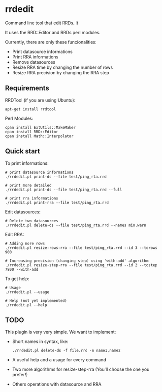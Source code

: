 rrdedit
=======

Command line tool that edit RRDs. It 

It uses the RRD::Editor and RRDs perl modules.

Currently, there are only these funcionalities:

- Print datasource informations
- Print RRA informations
- Remove datasources
- Resize RRA time by changing the number of rows
- Resize RRA precision by changing the RRA step


Requirements
------------

RRDTool (if you are using Ubuntu):

    apt-get install rrdtool

Perl Modules:

    cpan install ExtUtils::MakeMaker
    cpan install RRD::Editor
    cpan install Math::Interpolator


Quick start
-----------

To print informations:

    # print datasource informations
    ./rrdedit.pl print-ds --file test/ping_rta.rrd
    
    # print more detailed
    ./rrdedit.pl print-ds --file test/ping_rta.rrd --full
    
    # print rra informations
    ./rrdedit.pl print-rra --file test/ping_rta.rrd

Edit datasources:

    # Delete two datasources
    ./rrdedit.pl delete-ds --file test/ping_rta.rrd --names min,warn

Edit RRA:

    # Adding more rows
    ./rrdedit.pl resize-rows-rra --file test/ping_rta.rrd --id 3 --torows 900
    
    # Increasing precision (changing step) using 'with-add' algorithm
    ./rrdedit.pl resize-step-rra --file test/ping_rta.rrd --id 2 --tostep 7800 --with-add


To get help:

    # Usage
    ./rrdedit.pl --usage

    # Help (not yet implemented)
    ./rrdedit.pl --help


TODO
----

This plugin is very very simple. We want to implement:

- Short names in syntax, like:

  ```./rrdedit.pl delete-ds -f file.rrd -n name1,name2```

- A useful help and a usage for every command

- Two more algorithms for resize-step-rra (You'll choose the one you prefer!)

- Others operations with datasource and RRA


